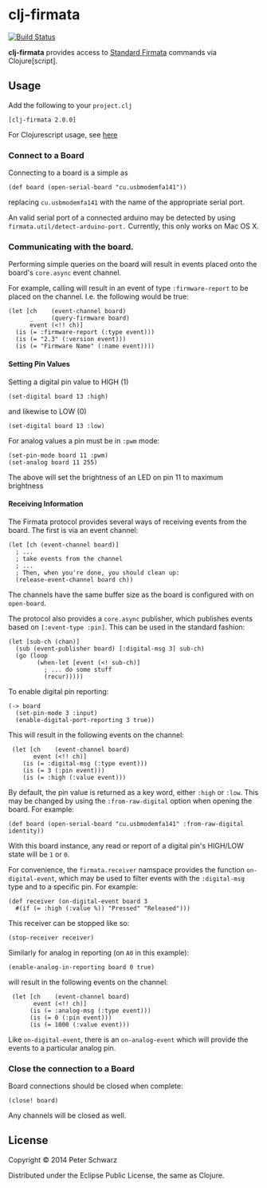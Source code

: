 # clj-firmata

[![Build Status](https://travis-ci.org/peterschwarz/clj-firmata.png?branch=master)](https://travis-ci.org/peterschwarz/clj-firmata)

**clj-firmata** provides access to [Standard Firmata](http://firmata.org/) commands via Clojure[script].

## Usage

Add the following to your `project.clj`

	[clj-firmata 2.0.0]

For Clojurescript usage, see [here](doc/clojurescript.md)

### Connect to a Board

Connecting to a board is a simple as

    (def board (open-serial-board "cu.usbmodemfa141"))

replacing `cu.usbmodemfa141` with the name of the appropriate serial port.

An valid serial port of a connected arduino may be detected by using `firmata.util/detect-arduino-port.`  Currently, this only works on Mac OS X. 

### Communicating with the board.

Performing simple queries on the board will result in events placed onto the board's `core.async` event channel.

For example, calling will result in an event of type `:firmware-report` to be placed on the channel.  I.e. the following would be true:

    (let [ch    (event-channel board)
          _     (query-firmware board)
          event (<!! ch)]
      (is (= :firmware-report (:type event)))
      (is (= "2.3" (:version event)))
      (is (= "Firmware Name" (:name event))))

#### Setting Pin Values

Setting a digital pin value to HIGH (1)

    (set-digital board 13 :high)

and likewise to LOW (0)

    (set-digital board 13 :low)

For analog values a pin must be in `:pwm` mode:

    (set-pin-mode board 11 :pwm)
    (set-analog board 11 255)

The above will set the brightness of an LED on pin 11 to maximum brightness

#### Receiving Information

The Firmata protocol provides several ways of receiving events from the board.  The first is via an event channel:

	(let [ch (event-channel board)]
	  ; ...
	  ; take events from the channel
	  ; ...
	  ; Then, when you're done, you should clean up:
	  (release-event-channel board ch))

The channels have the same buffer size as the board is configured with on `open-board`.

The protocol also provides a `core.async` publisher, which publishes events based on `[:event-type :pin]`.  This can be used in the standard fashion:

	(let [sub-ch (chan)]
	  (sub (event-publisher board) [:digital-msg 3] sub-ch)
	  (go (loop
	        (when-let [event (<! sub-ch)]
	          ; ... do some stuff
	          (recur)))))

To enable digital pin reporting:

    (-> board
      (set-pin-mode 3 :input)
      (enable-digital-port-reporting 3 true))

This will result in the following events on the channel:

     (let [ch    (event-channel board)
           event (<!! ch)]
        (is (= :digital-msg (:type event)))
        (is (= 3 (:pin event)))
        (is (= :high (:value event)))

By default, the pin value is returned as a key word, either `:high` or `:low`. This may be changed by using the `:from-raw-digital` option when opening the board.  For example:

```
(def board (open-serial-board "cu.usbmodemfa141" :from-raw-digital identity))
```

With this board instance, any read or report of a digital pin's HIGH/LOW state will be `1` or `0`.

For convenience, the `firmata.receiver` namspace provides the function `on-digital-event`, which may be used to filter events with the `:digital-msg` type and to a specific pin.  For example:

    (def receiver (on-digital-event board 3
      #(if (= :high (:value %)) "Pressed" "Released")))

This receiver can be stopped like so:

    (stop-receiver receiver)

Similarly for analog in reporting (on `A0` in this example):

    (enable-analog-in-reporting board 0 true)

will result in the following events on the channel:

     (let [ch    (event-channel board)
           event (<!! ch)]
          (is (= :analog-msg (:type event)))
          (is (= 0 (:pin event)))
          (is (= 1000 (:value event)))

Like `on-digital-event`, there is an `on-analog-event` which will provide the events to a particular analog pin.


### Close the connection to a Board

Board connections should be closed when complete:

    (close! board)

Any channels will be closed as well.

## License

Copyright © 2014 Peter Schwarz

Distributed under the Eclipse Public License, the same as Clojure.
